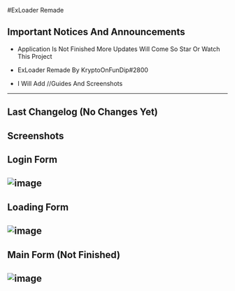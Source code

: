 #ExLoader Remade

Important Notices And Announcements
------------------------------------------------------------------------------------------------------------
- Application Is Not Finished More Updates Will Come So Star Or Watch This Project

- ExLoader Remade By KryptoOnFunDip#2800

- I Will Add //Guides And Screenshots

-------------------------------------------------------------------------------------------------------------
Last Changelog (No Changes Yet)
-------------------------------------------------------------------------------------------------------------
Screenshots
-------------------------------------------------------------------------------------------------------------
Login Form
-------------------------------------------------------------------------------------------------------------
![image](https://user-images.githubusercontent.com/83477843/143782139-4acd3c44-4855-47bc-bb28-7caefe199212.png)
-------------------------------------------------------------------------------------------------------------
Loading Form
-------------------------------------------------------------------------------------------------------------
![image](https://user-images.githubusercontent.com/83477843/143782167-8414924d-906b-4b12-b240-4af295e3e94f.png)
-------------------------------------------------------------------------------------------------------------
Main Form (Not Finished)
-------------------------------------------------------------------------------------------------------------
![image](https://user-images.githubusercontent.com/83477843/143782181-a38dfe6e-b90f-4fc7-be87-76c1da37a863.png)
-------------------------------------------------------------------------------------------------------------
